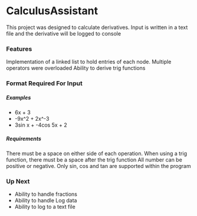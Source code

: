 # CalculusAssistant

This project was designed to calculate derivatives.
Input is written in a text file and the derivative will be logged to console

### Features
Implementation of a linked list to hold entries of each node.
Multiple operators were overloaded
Ability to derive trig functions

### Format Required For Input

##### Examples
 - 6x + 3
 - -9x^2 + 2x^-3
 - 3sin x + -4cos 5x + 2

##### Requirements
There must be a space on either side of each operation. 
When using a trig function, there must be a space after the trig function
All number can be positive or negative.
Only sin, cos and tan are supported within the program

### Up Next
 - Ability to handle fractions
 - Ability to handle Log data
 - Ability to log to a text file
